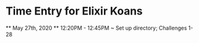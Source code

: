 # Time Entry for Elixir Koans

** May 27th, 2020 **
12:20PM - 12:45PM ~ Set up directory; Challenges 1-28 